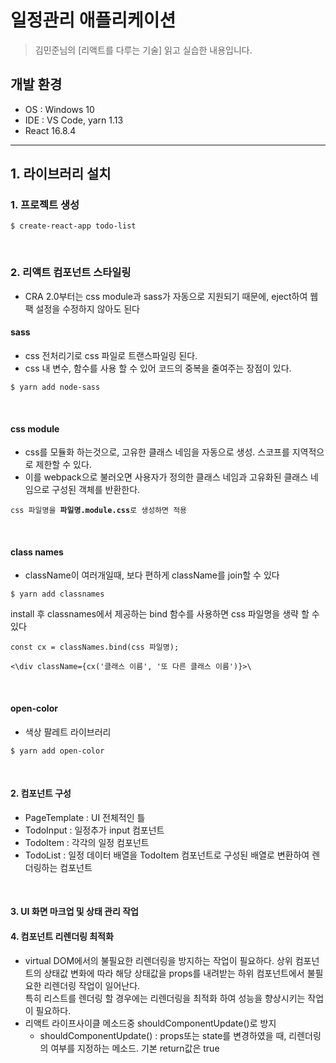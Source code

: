 # 일정관리 애플리케이션
> 김민준님의 [리액트를 다루는 기술] 읽고 실습한 내용입니다.

## 개발 환경
- OS : Windows 10
- IDE : VS Code, yarn 1.13
- React 16.8.4

---

## 1. 라이브러리 설치
### 1. 프로젝트 생성
<pre><code>$ create-react-app todo-list</code></pre> <br/>

### 2. 리액트 컴포넌트 스타일링
- CRA 2.0부터는 css module과 sass가 자동으로 지원되기 때문에, eject하여 웹팩 설정을 수정하지 않아도 된다
#### sass
- css 전처리기로 css 파일로 트랜스파일링 된다.
- css 내 변수, 함수를 사용 할 수 있어 코드의 중복을 줄여주는 장점이 있다.
<pre><code>$ yarn add node-sass </code></pre> <br/>

#### css module
- css를 모듈화 하는것으로, 고유한 클래스 네임을 자동으로 생성. 스코프를 지역적으로 제한할 수 있다. 
- 이를 webpack으로 불러오면 사용자가 정의한 클래스 네임과 고유화된 클래스 네임으로 구성된 객체를 반환한다.
<pre><code>css 파일명을 <b>파일명.module.css</b>로 생성하면 적용</code></pre><br/>

#### class names
- className이 여러개일때, 보다 편하게 className를 join할 수 있다
<pre><code>$ yarn add classnames </code></pre>

install 후 classnames에서 제공하는 bind 함수를 사용하면 css 파일명을 생략 할 수 있다
<pre><code>const cx = classNames.bind(css 파일명);</code></pre>
<pre><code><\div className={cx('클래스 이름', '또 다른 클래스 이름')}>\</code></pre><br/>

#### open-color
- 색상 팔레트 라이브러리
<pre><code>$ yarn add open-color </code></pre><br/>


#### 2. 컴포넌트 구성
- PageTemplate : UI 전체적인 틀
- TodoInput : 일정추가 input 컴포넌트
- TodoItem : 각각의 일정 컴포넌트
- TodoList : 일정 데이터 배열을 TodoItem 컴포넌트로 구성된 배열로 변환하여 렌더링하는 컴포넌트
<br/>

#### 3. UI 화면 마크업 및 상태 관리 작업

#### 4. 컴포넌트 리렌더링 최적화
- virtual DOM에서의 불필요한 리렌더링을 방지하는 작업이 필요하다.
  상위 컴포넌트의 상태값 변화에 따라 해당 상태값을 props를 내려받는 하위 컴포넌트에서 불필요한 리렌더링 작업이 일어난다. <br/>
  특히 리스트를 렌더링 할 경우에는 리렌더링을 최적화 하여 성능을 향상시키는 작업이 필요하다.<br/>
- 리액트 라이프사이클 메소드중 shouldComponentUpdate()로 방지 <br/>
  - shouldComponentUpdate() : props또는 state를 변경하였을 때, 리렌더링의 여부를 지정하는 메소드. 기본 return값은 true

